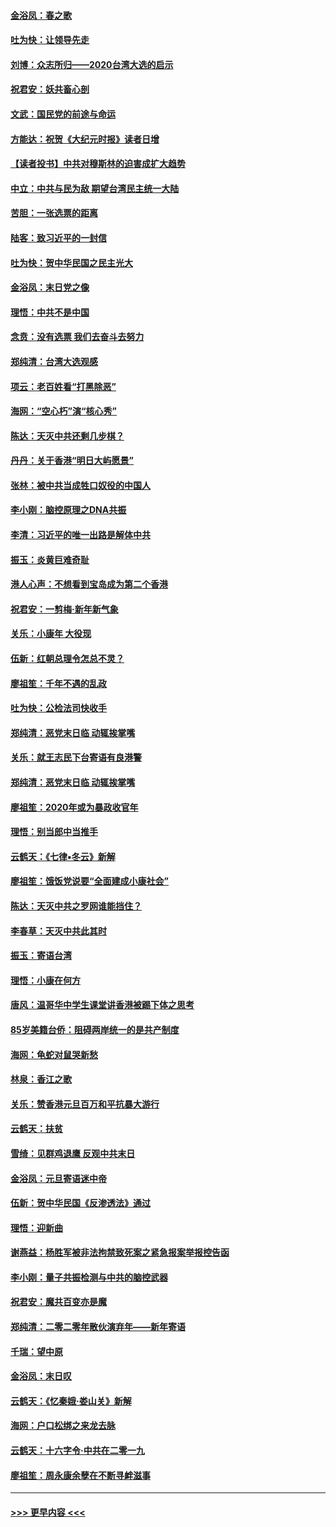 #### [金浴凤：春之歌](../pages/nsc993/n11797687.md?t=01171511) 
#### [吐为快：让领导先走](../pages/nsc993/n11797512.md?t=01171511) 
#### [刘博：众志所归——2020台湾大选的启示](../pages/nsc993/n11796878.md?t=01171511) 
#### [祝君安：妖共畜心剖](../pages/nsc993/n11794273.md?t=01171511) 
#### [文武：国民党的前途与命运](../pages/nsc993/n11794198.md?t=01171511) 
#### [方能达：祝贺《大纪元时报》读者日增](../pages/nsc993/n11793807.md?t=01171511) 
#### [【读者投书】中共对穆斯林的迫害成扩大趋势](../pages/nsc993/n11791371.md?t=01171511) 
#### [中立：中共与民为敌 期望台湾民主统一大陆](../pages/nsc993/n11790392.md?t=01171511) 
#### [苦胆：一张选票的距离](../pages/nsc993/n11788914.md?t=01171511) 
#### [陆客：致习近平的一封信](../pages/nsc993/n11788867.md?t=01171511) 
#### [吐为快：贺中华民国之民主光大](../pages/nsc993/n11788618.md?t=01171511) 
#### [金浴凤：末日党之像](../pages/nsc993/n11787475.md?t=01171511) 
#### [理悟：中共不是中国](../pages/nsc993/n11787463.md?t=01171511) 
#### [念贲：没有选票  我们去奋斗去努力](../pages/nsc993/n11787398.md?t=01171511) 
#### [郑纯清：台湾大选观感](../pages/nsc993/n11786210.md?t=01171511) 
#### [项云：老百姓看“打黑除恶”](../pages/nsc993/n11785398.md?t=01171511) 
#### [海网：“空心朽”演“核心秀”](../pages/nsc993/n11783874.md?t=01171511) 
#### [陈达：天灭中共还剩几步棋？](../pages/nsc993/n11783719.md?t=01171511) 
#### [丹丹：关于香港“明日大屿愿景”](../pages/nsc993/n11783273.md?t=01171511) 
#### [张林：被中共当成牲口奴役的中国人](../pages/nsc993/n11782397.md?t=01171511) 
#### [李小刚：脑控原理之DNA共振](../pages/nsc993/n11780962.md?t=01171511) 
#### [李清：习近平的唯一出路是解体中共](../pages/nsc993/n11780866.md?t=01171511) 
#### [振玉：炎黄巨难奇耻](../pages/nsc993/n11779632.md?t=01171511) 
#### [港人心声：不想看到宝岛成为第二个香港](../pages/nsc993/n11778817.md?t=01171511) 
#### [祝君安：一剪梅‧新年新气象](../pages/nsc993/n11776340.md?t=01171511) 
#### [关乐：小康年 大役现](../pages/nsc993/n11774213.md?t=01171511) 
#### [伍新：红朝总理令怎总不灵？](../pages/nsc993/n11770813.md?t=01171511) 
#### [廖祖笙：千年不遇的乱政](../pages/nsc993/n11770373.md?t=01171511) 
#### [吐为快：公检法司快收手](../pages/nsc993/n11770359.md?t=01171511) 
#### [郑纯清：恶党末日临 动辄挨掌嘴](../pages/nsc993/n11769912.md?t=01171511) 
#### [关乐：就王志民下台寄语有良港警](../pages/nsc993/n11769903.md?t=01171511) 
#### [郑纯清：恶党末日临 动辄挨掌嘴](../pages/nsc993/n11769356.md?t=01171511) 
#### [廖祖笙：2020年或为暴政收官年](../pages/nsc993/n11768216.md?t=01171511) 
#### [理悟：别当郎中当推手](../pages/nsc993/n11768243.md?t=01171511) 
#### [云鹤天：《七律▪冬云》新解](../pages/nsc993/n11768204.md?t=01171511) 
#### [廖祖笙：饿饭党说要“全面建成小康社会”](../pages/nsc993/n11767482.md?t=01171511) 
#### [陈达：天灭中共之罗网谁能挡住？](../pages/nsc993/n11767465.md?t=01171511) 
#### [李春草：天灭中共此其时](../pages/nsc993/n11767452.md?t=01171511) 
#### [振玉：寄语台湾](../pages/nsc993/n11767432.md?t=01171511) 
#### [理悟：小康在何方](../pages/nsc993/n11767394.md?t=01171511) 
#### [唐风：温哥华中学生课堂讲香港被踢下体之思考](../pages/nsc993/n11766848.md?t=01171511) 
#### [85岁美籍台侨：阻碍两岸统一的是共产制度](../pages/nsc993/n11765043.md?t=01171511) 
#### [海网：龟蛇对鼠哭新愁](../pages/nsc993/n11764895.md?t=01171511) 
#### [林泉：香江之歌](../pages/nsc993/n11764415.md?t=01171511) 
#### [关乐：赞香港元旦百万和平抗暴大游行](../pages/nsc993/n11764382.md?t=01171511) 
#### [云鹤天：扶贫](../pages/nsc993/n11764245.md?t=01171511) 
#### [雪绮：见群鸡退鹰  反观中共末日](../pages/nsc993/n11762112.md?t=01171511) 
#### [金浴凤：元旦寄语迷中帝](../pages/nsc993/n11761788.md?t=01171511) 
#### [伍新：贺中华民国《反渗透法》通过](../pages/nsc993/n11761994.md?t=01171511) 
#### [理悟：迎新曲](../pages/nsc993/n11761152.md?t=01171511) 
#### [谢燕益：杨胜军被非法拘禁致死案之紧急报案举报控告函](../pages/nsc993/n11756134.md?t=01171511) 
#### [李小刚：量子共振检测与中共的脑控武器](../pages/nsc993/n11754518.md?t=01171511) 
#### [祝君安：魔共百变亦是魔](../pages/nsc993/n11754469.md?t=01171511) 
#### [郑纯清：二零二零年散伙演弃年——新年寄语](../pages/nsc993/n11754195.md?t=01171511) 
#### [千瑞：望中原](../pages/nsc993/n11754159.md?t=01171511) 
#### [金浴凤：末日叹](../pages/nsc993/n11752359.md?t=01171511) 
#### [云鹤天：《忆秦娥‧娄山关》新解](../pages/nsc993/n11752348.md?t=01171511) 
#### [海网：户口松绑之来龙去脉](../pages/nsc993/n11752328.md?t=01171511) 
#### [云鹤天：十六字令‧中共在二零一九](../pages/nsc993/n11752305.md?t=01171511) 
#### [廖祖笙：周永康余孽在不断寻衅滋事](../pages/nsc993/n11751013.md?t=01171511) 

----
#### [ >>> 更早内容 <<< ](../indexes/nsc993-earlier.md)
